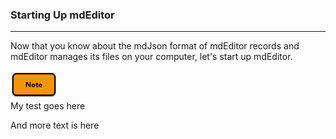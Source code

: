 ### Starting Up mdEditor
---
Now that you know about the mdJson format of mdEditor records and mdEditor manages its files on your computer, let's start up mdEditor.  

<div float: right>
   <img src="assets/note_small.png">
</div>
<div>My test goes here</div>

And more text is here
